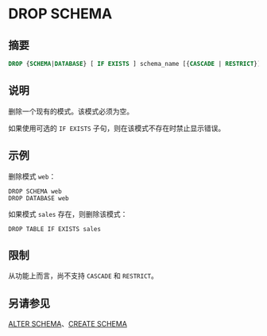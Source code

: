 
# DROP SCHEMA

## 摘要

``` sql
DROP {SCHEMA|DATABASE} [ IF EXISTS ] schema_name [{CASCADE | RESTRICT}]
```

## 说明

删除一个现有的模式。该模式必须为空。

如果使用可选的 `IF EXISTS` 子句，则在该模式不存在时禁止显示错误。

## 示例

删除模式 `web`：

    DROP SCHEMA web
    DROP DATABASE web

如果模式 `sales` 存在，则删除该模式：

    DROP TABLE IF EXISTS sales

## 限制

从功能上而言，尚不支持 `CASCADE` 和 `RESTRICT`。

## 另请参见

[ALTER SCHEMA](./alter-schema.md)、[CREATE SCHEMA](./create-schema.md)